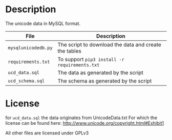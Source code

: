 
Description
===========

The unicode data in MySQL format.

| File                | Description |
| --------------------|-------------|
| `mysqlunicodedb.py` | The script to download the data and create the tables |
| `requirements.txt`  | To support `pip3 install -r requirements.txt` |
| `ucd_data.sql`      | The data as generated by the script |
| `ucd_schema.sql`    | The schema as generated by the script |

License
=======

for `ucd_data.sql` the data originates from UnicodeData.txt
For which the license can be found here:
http://www.unicode.org/copyright.html#Exhibit1

All other files are licensed under GPLv3
